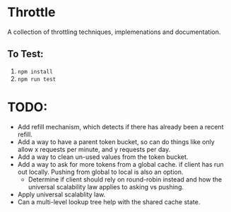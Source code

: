 # Throttle

A collection of throttling techniques, implemenations and documentation.

## To Test:
1. `npm install`
2. `npm run test`


# TODO:
- Add refill mechanism, which detects if there has already been a recent refill.
- Add a way to have a parent token bucket, so can do things like only allow x requests per minute, and y requests per day.
- Add a way to clean un-used values from the token bucket.
- Add a way to ask for more tokens from a global cache. if client has run out locally. Pushing from global to local is also an option.
    - Determine if client should rely on round-robin instead and how the universal scalability law applies to asking vs pushing.
- Apply universal scalablity law.
- Can a multi-level lookup tree help with the shared cache state.